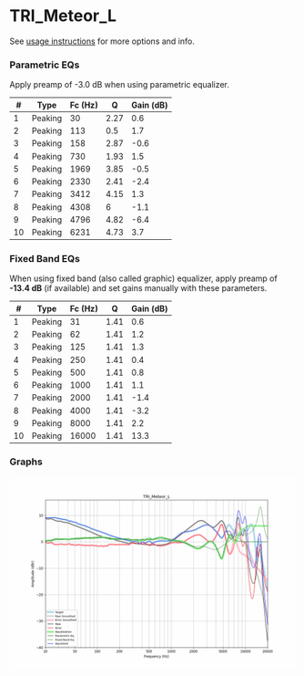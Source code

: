 # TRI_Meteor_L
See [usage instructions](https://github.com/jaakkopasanen/AutoEq#usage) for more options and info.

### Parametric EQs
Apply preamp of -3.0 dB when using parametric equalizer.

|   # | Type    |   Fc (Hz) |    Q |   Gain (dB) |
|-----|---------|-----------|------|-------------|
|   1 | Peaking |        30 | 2.27 |         0.6 |
|   2 | Peaking |       113 | 0.5  |         1.7 |
|   3 | Peaking |       158 | 2.87 |        -0.6 |
|   4 | Peaking |       730 | 1.93 |         1.5 |
|   5 | Peaking |      1969 | 3.85 |        -0.5 |
|   6 | Peaking |      2330 | 2.41 |        -2.4 |
|   7 | Peaking |      3412 | 4.15 |         1.3 |
|   8 | Peaking |      4308 | 6    |        -1.1 |
|   9 | Peaking |      4796 | 4.82 |        -6.4 |
|  10 | Peaking |      6231 | 4.73 |         3.7 |

### Fixed Band EQs
When using fixed band (also called graphic) equalizer, apply preamp of **-13.4 dB** (if available) and set gains manually with these parameters.

|   # | Type    |   Fc (Hz) |    Q |   Gain (dB) |
|-----|---------|-----------|------|-------------|
|   1 | Peaking |        31 | 1.41 |         0.6 |
|   2 | Peaking |        62 | 1.41 |         1.2 |
|   3 | Peaking |       125 | 1.41 |         1.3 |
|   4 | Peaking |       250 | 1.41 |         0.4 |
|   5 | Peaking |       500 | 1.41 |         0.8 |
|   6 | Peaking |      1000 | 1.41 |         1.1 |
|   7 | Peaking |      2000 | 1.41 |        -1.4 |
|   8 | Peaking |      4000 | 1.41 |        -3.2 |
|   9 | Peaking |      8000 | 1.41 |         2.2 |
|  10 | Peaking |     16000 | 1.41 |        13.3 |

### Graphs
![](./TRI_Meteor_L.png)
